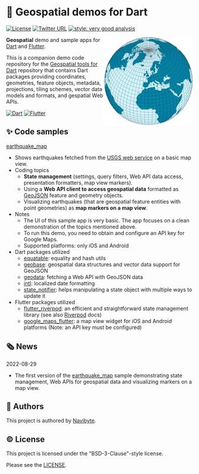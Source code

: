 # :compass: Geospatial demos for Dart 

[![License](https://img.shields.io/badge/License-BSD%203--Clause-blue.svg)](https://opensource.org/licenses/BSD-3-Clause) [![Twitter URL](https://img.shields.io/twitter/url/https/twitter.com/navibyte.svg?style=social&label=Follow%20%40navibyte)](https://twitter.com/navibyte) [![style: very good analysis](https://img.shields.io/badge/style-very_good_analysis-B22C89.svg)](https://pub.dev/packages/very_good_analysis) 

<a title="Stefan Kühn (Fotograf), CC BY-SA 3.0 &lt;https://creativecommons.org/licenses/by-sa/3.0&gt;, via Wikimedia Commons" href="https://commons.wikimedia.org/wiki/File:Azimutalprojektion-schief_kl-cropped.png"><img src="https://raw.githubusercontent.com/navibyte/geospatial_docs/main/assets/doc/projections/azimutal/Azimutalprojektion-schief_kl-cropped.png" align="right"></a>

**Geospatial** demo and sample apps for [Dart](https://dart.dev/) and 
[Flutter](https://flutter.dev/).

This is a companion demo code repository for the 
[Geospatial tools for Dart](https://github.com/navibyte/geospatial) repository
that contains Dart packages providing coordinates, geometries, feature objects, 
metadata, projections, tiling schemes, vector data models and formats, and
gespatial Web APIs.

[![Dart](https://img.shields.io/badge/dart-%230175C2.svg?style=for-the-badge&logo=dart&logoColor=white)](https://dart.dev/) [![Flutter](https://img.shields.io/badge/Flutter-%2302569B.svg?style=for-the-badge&logo=Flutter&logoColor=white)](https://flutter.dev/)

## :sparkles: Code samples

[earthquake_map](earthquake_map)
* Shows earthquakes fetched from the [USGS web service](https://earthquake.usgs.gov/earthquakes/feed/) on a basic map view.
* Coding topics
  * **State management** (settings, query filters, Web API data access, presentation formatters, map view markers).
  * Using a **Web API client to access geospatial data** formatted as [GeoJSON](https://geojson.org/) feature and geometry objects.
  * Visualizing earthquakes (that are geospatial feature entities with point geometries) as **map markers on a map view**.
* Notes
  * The UI of this sample app is very basic. The app focuses on a clean demonstration of the topics mentioned above.
  * To run this demo, you need to obtain and configure an API key for Google Maps.
  * Supported platforms: only iOS and Android
* Dart packages utilized
  * [equatable](https://pub.dev/packages/equatable): equality and hash utils
  * [geobase](https://pub.dev/packages/geobase): geospatial data structures and vector data support for GeoJSON
  * [geodata](https://pub.dev/packages/geodata): fetching a Web API with GeoJSON data
  * [intl](https://pub.dev/packages/intl): localized date formatting
  * [state_notifier](https://pub.dev/packages/state_notifier): helps manipulating a state object with multiple ways to update it 
* Flutter packages utilized
  * [flutter_riverpod](https://pub.dev/packages/flutter_riverpod): an efficient and straightforward state management library (see also [Riverpod](https://riverpod.dev/) docs)
  * [google_maps_flutter](https://pub.dev/packages/google_maps_flutter): a map view widget for iOS and Android platforms (Note: an API key must be configured)

## :newspaper_roll: News

2022-08-29
* The first version of the [earthquake_map](earthquake_map) sample demonstrating state management, Web APIs for geospatial data and visualizing markers on a map view.

## :house_with_garden: Authors

This project is authored by [Navibyte](https://navibyte.com).

## :copyright: License

This project is licensed under the "BSD-3-Clause"-style license.

Please see the [LICENSE](LICENSE).